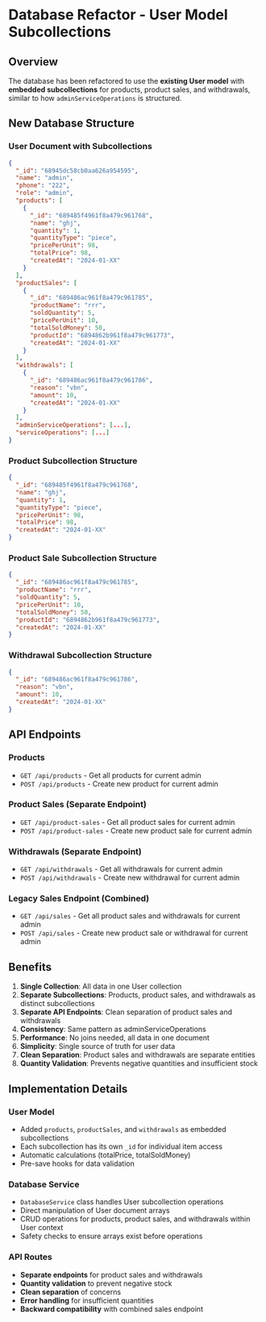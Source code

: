 # Database Refactor - User Model Subcollections

## Overview
The database has been refactored to use the **existing User model** with **embedded subcollections** for products, product sales, and withdrawals, similar to how `adminServiceOperations` is structured.

## New Database Structure

### User Document with Subcollections
```json
{
  "_id": "68945dc58cb0aa626a954595",
  "name": "admin",
  "phone": "222",
  "role": "admin",
  "products": [
    {
      "_id": "689485f4961f8a479c961768",
      "name": "ghj",
      "quantity": 1,
      "quantityType": "piece",
      "pricePerUnit": 98,
      "totalPrice": 98,
      "createdAt": "2024-01-XX"
    }
  ],
  "productSales": [
    {
      "_id": "689486ac961f8a479c961785",
      "productName": "rrr",
      "soldQuantity": 5,
      "pricePerUnit": 10,
      "totalSoldMoney": 50,
      "productId": "6894862b961f8a479c961773",
      "createdAt": "2024-01-XX"
    }
  ],
  "withdrawals": [
    {
      "_id": "689486ac961f8a479c961786",
      "reason": "vbn",
      "amount": 10,
      "createdAt": "2024-01-XX"
    }
  ],
  "adminServiceOperations": [...],
  "serviceOperations": [...]
}
```

### Product Subcollection Structure
```json
{
  "_id": "689485f4961f8a479c961768",
  "name": "ghj",
  "quantity": 1,
  "quantityType": "piece",
  "pricePerUnit": 98,
  "totalPrice": 98,
  "createdAt": "2024-01-XX"
}
```

### Product Sale Subcollection Structure
```json
{
  "_id": "689486ac961f8a479c961785",
  "productName": "rrr",
  "soldQuantity": 5,
  "pricePerUnit": 10,
  "totalSoldMoney": 50,
  "productId": "6894862b961f8a479c961773",
  "createdAt": "2024-01-XX"
}
```

### Withdrawal Subcollection Structure
```json
{
  "_id": "689486ac961f8a479c961786",
  "reason": "vbn",
  "amount": 10,
  "createdAt": "2024-01-XX"
}
```

## API Endpoints

### Products
- `GET /api/products` - Get all products for current admin
- `POST /api/products` - Create new product for current admin

### Product Sales (Separate Endpoint)
- `GET /api/product-sales` - Get all product sales for current admin
- `POST /api/product-sales` - Create new product sale for current admin

### Withdrawals (Separate Endpoint)
- `GET /api/withdrawals` - Get all withdrawals for current admin
- `POST /api/withdrawals` - Create new withdrawal for current admin

### Legacy Sales Endpoint (Combined)
- `GET /api/sales` - Get all product sales and withdrawals for current admin
- `POST /api/sales` - Create new product sale or withdrawal for current admin

## Benefits

1. **Single Collection**: All data in one User collection
2. **Separate Subcollections**: Products, product sales, and withdrawals as distinct subcollections
3. **Separate API Endpoints**: Clean separation of product sales and withdrawals
4. **Consistency**: Same pattern as adminServiceOperations
5. **Performance**: No joins needed, all data in one document
6. **Simplicity**: Single source of truth for user data
7. **Clean Separation**: Product sales and withdrawals are separate entities
8. **Quantity Validation**: Prevents negative quantities and insufficient stock

## Implementation Details

### User Model
- Added `products`, `productSales`, and `withdrawals` as embedded subcollections
- Each subcollection has its own `_id` for individual item access
- Automatic calculations (totalPrice, totalSoldMoney)
- Pre-save hooks for data validation

### Database Service
- `DatabaseService` class handles User subcollection operations
- Direct manipulation of User document arrays
- CRUD operations for products, product sales, and withdrawals within User context
- Safety checks to ensure arrays exist before operations

### API Routes
- **Separate endpoints** for product sales and withdrawals
- **Quantity validation** to prevent negative stock
- **Clean separation** of concerns
- **Error handling** for insufficient quantities
- **Backward compatibility** with combined sales endpoint
